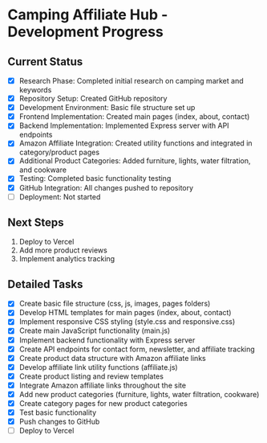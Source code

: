 # Camping Affiliate Hub - Development Progress

## Current Status
- [x] Research Phase: Completed initial research on camping market and keywords
- [x] Repository Setup: Created GitHub repository
- [x] Development Environment: Basic file structure set up
- [x] Frontend Implementation: Created main pages (index, about, contact)
- [x] Backend Implementation: Implemented Express server with API endpoints
- [x] Amazon Affiliate Integration: Created utility functions and integrated in category/product pages
- [x] Additional Product Categories: Added furniture, lights, water filtration, and cookware
- [x] Testing: Completed basic functionality testing
- [x] GitHub Integration: All changes pushed to repository
- [ ] Deployment: Not started

## Next Steps
1. Deploy to Vercel
2. Add more product reviews
3. Implement analytics tracking

## Detailed Tasks
- [x] Create basic file structure (css, js, images, pages folders)
- [x] Develop HTML templates for main pages (index, about, contact)
- [x] Implement responsive CSS styling (style.css and responsive.css)
- [x] Create main JavaScript functionality (main.js)
- [x] Implement backend functionality with Express server
- [x] Create API endpoints for contact form, newsletter, and affiliate tracking
- [x] Create product data structure with Amazon affiliate links
- [x] Develop affiliate link utility functions (affiliate.js)
- [x] Create product listing and review templates
- [x] Integrate Amazon affiliate links throughout the site
- [x] Add new product categories (furniture, lights, water filtration, cookware)
- [x] Create category pages for new product categories
- [x] Test basic functionality
- [x] Push changes to GitHub
- [ ] Deploy to Vercel
